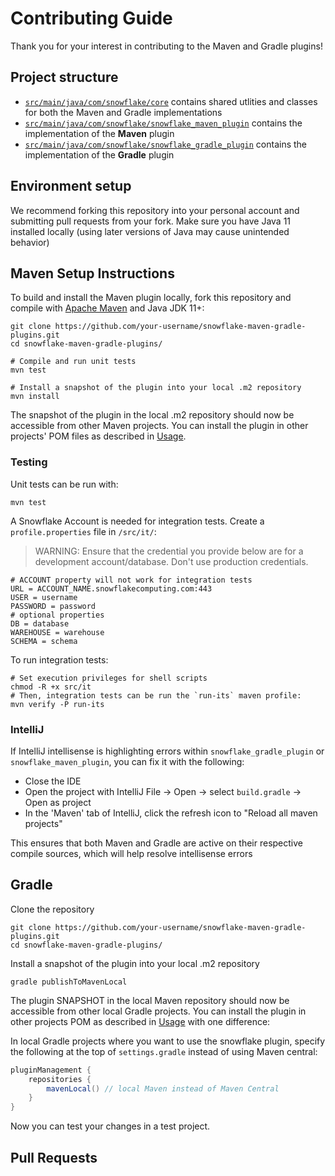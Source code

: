 # Contributing Guide

Thank you for your interest in contributing to the Maven and Gradle plugins! 

## Project structure

- [`src/main/java/com/snowflake/core`](src/main/java/com/snowflake/core) contains shared utlities and classes for both the Maven and Gradle implementations
- [`src/main/java/com/snowflake/snowflake_maven_plugin`](src/main/java/com/snowflake/snowflake_maven_plugin) contains the implementation of the **Maven** plugin
- [`src/main/java/com/snowflake/snowflake_gradle_plugin`](src/main/java/com/snowflake/snowflake_gradle_plugin) contains the implementation of the **Gradle** plugin

## Environment setup

We recommend forking this repository into your personal account and submitting pull requests from your fork. Make sure you have Java 11 installed locally (using later versions of Java may cause unintended behavior)

## Maven Setup Instructions

To build and install the Maven plugin locally, fork  this repository and compile with [Apache Maven](https://maven.apache.org) and Java JDK 11+:

```shell
git clone https://github.com/your-username/snowflake-maven-gradle-plugins.git
cd snowflake-maven-gradle-plugins/

# Compile and run unit tests
mvn test

# Install a snapshot of the plugin into your local .m2 repository
mvn install
```

The snapshot of the plugin in the local .m2 repository should now be accessible from other Maven projects.
You can install the plugin in other projects' POM files as described in [Usage](README.md#usage-maven).

### Testing

Unit tests can be run with: 

```shell
mvn test
```

A Snowflake Account is needed for integration tests. Create a `profile.properties` file in `/src/it/`:

> WARNING: Ensure that the credential you provide below are for a development account/database. Don't use production credentials.
  
```properties
# ACCOUNT property will not work for integration tests
URL = ACCOUNT_NAME.snowflakecomputing.com:443
USER = username
PASSWORD = password
# optional properties
DB = database
WAREHOUSE = warehouse
SCHEMA = schema
```

To run integration tests: 
```shell
# Set execution privileges for shell scripts
chmod -R +x src/it 
# Then, integration tests can be run the `run-its` maven profile:
mvn verify -P run-its
```

### IntelliJ

If IntelliJ intellisense is highlighting errors within `snowflake_gradle_plugin` or `snowflake_maven_plugin`, you can fix it with the following:

- Close the IDE
- Open the project with IntelliJ File -> Open -> select `build.gradle` -> Open as project
- In the 'Maven' tab of IntelliJ, click the refresh icon to "Reload all maven projects"

This ensures that both Maven and Gradle are active on their respective compile sources, which will help resolve intellisense errors

## Gradle

Clone the repository

```shell
git clone https://github.com/your-username/snowflake-maven-gradle-plugins.git
cd snowflake-maven-gradle-plugins/
```

Install a snapshot of the plugin into your local .m2 repository

```shell
gradle publishToMavenLocal
```

The plugin SNAPSHOT in the local Maven repository should now be accessible from other local Gradle projects.
You can install the plugin in other projects POM as described in [Usage](README.md#usage-gradle) with one difference:

In local Gradle projects where you want to use the snowflake plugin, specify the following at the top of `settings.gradle` instead of using Maven central:

```groovy
pluginManagement {
    repositories {
        mavenLocal() // local Maven instead of Maven Central
    }
}
```

Now you can test your changes in a test project.

## Pull Requests


